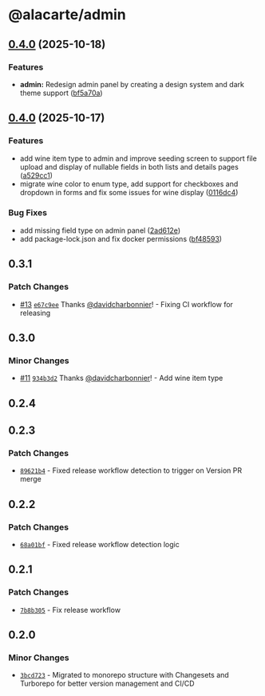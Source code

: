 # @alacarte/admin

## [0.4.0](https://github.com/davidcharbonnier/alacarte/compare/v0.3.1...v0.4.0) (2025-10-18)


### Features

* **admin:** Redesign admin panel by creating a design system and dark theme support ([bf5a70a](https://github.com/davidcharbonnier/alacarte/commit/bf5a70a06c485d6a8070d15835fbf7350625e475))

## [0.4.0](https://github.com/davidcharbonnier/alacarte/compare/admin-v0.3.1...admin-v0.4.0) (2025-10-17)


### Features

* add wine item type to admin and improve seeding screen to support file upload and display of nullable fields in both lists and details pages ([a529cc1](https://github.com/davidcharbonnier/alacarte/commit/a529cc1e6f7ff5586f35173bfa0d38b3b8cd2d56))
* migrate wine color to enum type, add support for checkboxes and dropdown in forms and fix some issues for wine display ([0116dc4](https://github.com/davidcharbonnier/alacarte/commit/0116dc468c5a71727855834f4958cf77bebc49a2))


### Bug Fixes

* add missing field type on admin panel ([2ad612e](https://github.com/davidcharbonnier/alacarte/commit/2ad612e2a885bd73d39ccb0be370a5bcaef9ec19))
* add package-lock.json and fix docker permissions ([bf48593](https://github.com/davidcharbonnier/alacarte/commit/bf485934b2da10c7b943d55c58553b388a633f1c))

## 0.3.1

### Patch Changes

- [#13](https://github.com/davidcharbonnier/alacarte/pull/13) [`e67c9ee`](https://github.com/davidcharbonnier/alacarte/commit/e67c9ee46c1cd8d71d8e15380ca8d8aa93182023) Thanks [@davidcharbonnier](https://github.com/davidcharbonnier)! - Fixing CI workflow for releasing

## 0.3.0

### Minor Changes

- [#11](https://github.com/davidcharbonnier/alacarte/pull/11) [`934b3d2`](https://github.com/davidcharbonnier/alacarte/commit/934b3d2ccefa1f3bcaf7b7545e4d6ee5d9db06ad) Thanks [@davidcharbonnier](https://github.com/davidcharbonnier)! - Add wine item type

## 0.2.4

## 0.2.3

### Patch Changes

- [`89621b4`](https://github.com/davidcharbonnier/alacarte/commit/89621b42d651d8139954004cf27065d482e93039) - Fixed release workflow detection to trigger on Version PR merge

## 0.2.2

### Patch Changes

- [`68a01bf`](https://github.com/davidcharbonnier/alacarte/commit/68a01bf99f3aafedfef53bd8e34d5ecee449301e) - Fixed release workflow detection logic

## 0.2.1

### Patch Changes

- [`7b8b305`](https://github.com/davidcharbonnier/alacarte/commit/7b8b3056c8a890a2be3b07e2ef3b83e522a26500) - Fix release workflow

## 0.2.0

### Minor Changes

- [`3bcd723`](https://github.com/davidcharbonnier/alacarte/commit/3bcd723f82deff365cbb2b9cd3a89e85f43d4c1b) - Migrated to monorepo structure with Changesets and Turborepo for better version management and CI/CD
